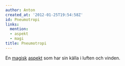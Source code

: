 ```yaml
---
author: Anton
created_at: '2012-01-25T19:54:58Z'
id: Pneumotropi
links:
  mention:
  - aspekt
  - magi
title: Pneumotropi
---
```


En [magisk][] [aspekt] som har sin källa i luften och vinden.

  [magisk]: magi
  [aspekt]: aspekt
